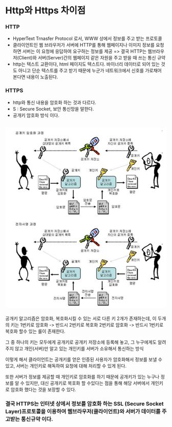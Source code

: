 # Http와 Https 차이점

### HTTP 
- HyperText Trnasfer Protocol 로서, WWW 상에서 정보를 주고 받는 프로토콜
- 클라이언트인 웹 브라우저가 서버에 HTTP를 통해 웹페이지나 이미지 정보를 요청하면 서버는 이 요청에 응답하여 요구하는 정보를 제공
=> 결국 HTTP는 웹브라우저(Client)와 서버(Server)간의 웹페이지 같은 자원을 주고 받을 때 쓰는 통신 규약
- http는 텍스트 교환이다, html 페이지도 텍스트다. 바이너리 데이터로 되어 있는 것도 아니고 단순 텍스트를 주고 받기 때문에 누군가 
  네트워크에서 신호를 가로채어 본다면 내용이 노출된다.

### HTTPS
- http와 통신 내용을 암호화 하는 것과 다르다.
- S : Secure Socket, 보안 통신망을 말한다.
- 공개키 암호화 방식 이다.

## ![사진](https://github.com/leedongjoon121/Reference/blob/img/img/%EA%B3%B5%EA%B0%9C%ED%82%A4.PNG?raw=true)

공개키 알고리즘은 암호화, 복호화시킬 수 있는 서로 다른 키 2개가 존재하는데, 이 두개의 키는 1번키로 암호화 -> 반드시 2번키로 복호화
2번키로 암호화 -> 반드시 1번키로 복호화 할수 있는 룰이 존재한다.

그 중 하나의 키는 모두에게 공개키로 공개키 저장소에 등록해 놓고, 그 누구에게도 알려주지 않고 개인(서버)만 알고 있는 개인키를 서버가 소유해서 통신하는 방식

이렇게 해서 클라이언트는 공개키를 얻은 인증된 사용자가 암호화해서 정보를 보낼 수 있고, 서버는 개인키로 해독하여 요청에 대해 처리할 수 있게 된다.

또한 서버가 정보를 제공할 때 개인키로 암호화를 하기 때문에 공개키가 있는 누구나 정보를 알 수 있지만, 대신 공개키로 복호화 할 수있다는 점을 통해 해당 서버에서 개인키로 암호화 했다는 것을 보장할 수 있다.

### 결국 HTTPS는 인터넷 상에서 정보를 암호화 하는 SSL (Secure Socket Layer)프로토콜을 이용하여 웹브라우저(클라이언트)와 서버가 데이터를 주고받는 통신규약 이다.


